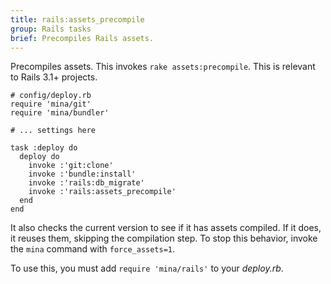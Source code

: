 ```yaml
---
title: rails:assets_precompile
group: Rails tasks
brief: Precompiles Rails assets.
---
```


Precompiles assets. This invokes `rake assets:precompile`. This is relevant to
Rails 3.1+ projects.

    # config/deploy.rb
    require 'mina/git'
    require 'mina/bundler'

    # ... settings here

    task :deploy do
      deploy do
        invoke :'git:clone'
        invoke :'bundle:install'
        invoke :'rails:db_migrate'
        invoke :'rails:assets_precompile'
      end
    end

It also checks the current version to see if it has assets compiled. If it does,
it reuses them, skipping the compilation step. To stop this behavior, invoke
the `mina` command with `force_assets=1`.

To use this, you must add `require 'mina/rails'` to your *deploy.rb*.
